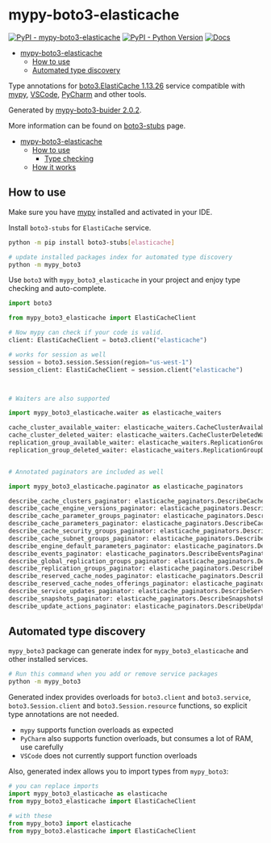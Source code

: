 # mypy-boto3-elasticache

[![PyPI - mypy-boto3-elasticache](https://img.shields.io/pypi/v/mypy-boto3-elasticache.svg?color=blue)](https://pypi.org/project/mypy-boto3-elasticache)
[![PyPI - Python Version](https://img.shields.io/pypi/pyversions/mypy-boto3-elasticache.svg?color=blue)](https://pypi.org/project/mypy-boto3-elasticache)
[![Docs](https://img.shields.io/readthedocs/mypy-boto3-builder.svg?color=blue)](https://mypy-boto3-builder.readthedocs.io/)

- [mypy-boto3-elasticache](#mypy-boto3-elasticache)
  - [How to use](#how-to-use)
  - [Automated type discovery](#automated-type-discovery)


Type annotations for
[boto3.ElastiCache 1.13.26](https://boto3.amazonaws.com/v1/documentation/api/1.13.26/reference/services/elasticache.html#ElastiCache) service
compatible with [mypy](https://github.com/python/mypy), [VSCode](https://code.visualstudio.com/),
[PyCharm](https://www.jetbrains.com/pycharm/) and other tools.

Generated by [mypy-boto3-buider 2.0.2](https://github.com/vemel/mypy_boto3_builder).

More information can be found on [boto3-stubs](https://pypi.org/project/boto3-stubs/) page.

- [mypy-boto3-elasticache](#mypy-boto3-elasticache)
  - [How to use](#how-to-use)
    - [Type checking](#type-checking)
  - [How it works](#how-it-works)

## How to use

Make sure you have [mypy](https://github.com/python/mypy) installed and activated in your IDE.

Install `boto3-stubs` for `ElastiCache` service.

```bash
python -m pip install boto3-stubs[elasticache]

# update installed packages index for automated type discovery
python -m mypy_boto3
```

Use `boto3` with `mypy_boto3_elasticache` in your project and enjoy type checking and auto-complete.

```python
import boto3

from mypy_boto3_elasticache import ElastiCacheClient

# Now mypy can check if your code is valid.
client: ElastiCacheClient = boto3.client("elasticache")

# works for session as well
session = boto3.session.Session(region="us-west-1")
session_client: ElastiCacheClient = session.client("elasticache")



# Waiters are also supported

import mypy_boto3_elasticache.waiter as elasticache_waiters

cache_cluster_available_waiter: elasticache_waiters.CacheClusterAvailableWaiter = client.get_waiter("cache_cluster_available")
cache_cluster_deleted_waiter: elasticache_waiters.CacheClusterDeletedWaiter = client.get_waiter("cache_cluster_deleted")
replication_group_available_waiter: elasticache_waiters.ReplicationGroupAvailableWaiter = client.get_waiter("replication_group_available")
replication_group_deleted_waiter: elasticache_waiters.ReplicationGroupDeletedWaiter = client.get_waiter("replication_group_deleted")


# Annotated paginators are included as well

import mypy_boto3_elasticache.paginator as elasticache_paginators

describe_cache_clusters_paginator: elasticache_paginators.DescribeCacheClustersPaginator = client.get_paginator("describe_cache_clusters")
describe_cache_engine_versions_paginator: elasticache_paginators.DescribeCacheEngineVersionsPaginator = client.get_paginator("describe_cache_engine_versions")
describe_cache_parameter_groups_paginator: elasticache_paginators.DescribeCacheParameterGroupsPaginator = client.get_paginator("describe_cache_parameter_groups")
describe_cache_parameters_paginator: elasticache_paginators.DescribeCacheParametersPaginator = client.get_paginator("describe_cache_parameters")
describe_cache_security_groups_paginator: elasticache_paginators.DescribeCacheSecurityGroupsPaginator = client.get_paginator("describe_cache_security_groups")
describe_cache_subnet_groups_paginator: elasticache_paginators.DescribeCacheSubnetGroupsPaginator = client.get_paginator("describe_cache_subnet_groups")
describe_engine_default_parameters_paginator: elasticache_paginators.DescribeEngineDefaultParametersPaginator = client.get_paginator("describe_engine_default_parameters")
describe_events_paginator: elasticache_paginators.DescribeEventsPaginator = client.get_paginator("describe_events")
describe_global_replication_groups_paginator: elasticache_paginators.DescribeGlobalReplicationGroupsPaginator = client.get_paginator("describe_global_replication_groups")
describe_replication_groups_paginator: elasticache_paginators.DescribeReplicationGroupsPaginator = client.get_paginator("describe_replication_groups")
describe_reserved_cache_nodes_paginator: elasticache_paginators.DescribeReservedCacheNodesPaginator = client.get_paginator("describe_reserved_cache_nodes")
describe_reserved_cache_nodes_offerings_paginator: elasticache_paginators.DescribeReservedCacheNodesOfferingsPaginator = client.get_paginator("describe_reserved_cache_nodes_offerings")
describe_service_updates_paginator: elasticache_paginators.DescribeServiceUpdatesPaginator = client.get_paginator("describe_service_updates")
describe_snapshots_paginator: elasticache_paginators.DescribeSnapshotsPaginator = client.get_paginator("describe_snapshots")
describe_update_actions_paginator: elasticache_paginators.DescribeUpdateActionsPaginator = client.get_paginator("describe_update_actions")
```

## Automated type discovery

`mypy_boto3` package can generate index for `mypy_boto3_elasticache` and other installed services.

```bash
# Run this command when you add or remove service packages
python -m mypy_boto3
```

Generated index provides overloads for `boto3.client` and `boto3.service`,
`boto3.Session.client` and `boto3.Session.resource` functions,
so explicit type annotations are not needed.

- `mypy` supports function overloads as expected
- `PyCharm` also supports function overloads, but consumes a lot of RAM, use carefully
- `VSCode` does not currently support function overloads

Also, generated index allows you to import types from `mypy_boto3`:

```python
# you can replace imports
import mypy_boto3_elasticache as elasticache
from mypy_boto3_elasticache import ElastiCacheClient

# with these
from mypy_boto3 import elasticache
from mypy_boto3.elasticache import ElastiCacheClient
```